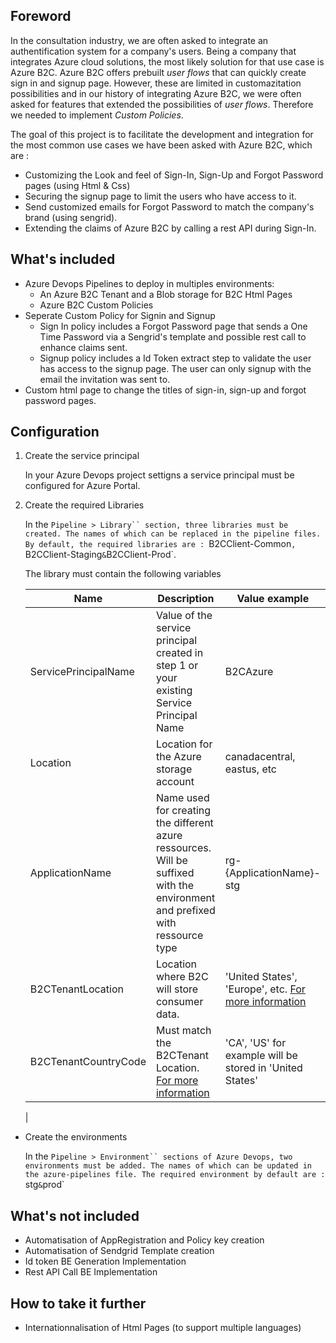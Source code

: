 ## Foreword
In the consultation industry, we are often asked to integrate an authentification system for a company's users. Being a company that integrates Azure cloud solutions, the most likely solution for that use case is Azure B2C.
Azure B2C offers prebuilt _user flows_ that can quickly create sign in and signup page. However, these are limited in customazitation possibilities and in our history of integrating Azure B2C, we were often asked for features that extended the possibilities of _user flows_. Therefore we needed to implement _Custom Policies_. 

The goal of this project is to facilitate the development and integration for the most common use cases we have been asked with Azure B2C, which are :
- Customizing the Look and feel of Sign-In, Sign-Up and Forgot Password pages (using Html & Css)
- Securing the signup page to limit the users who have access to it.
- Send customized emails for Forgot Password to match the company's brand (using sengrid).
- Extending the claims of Azure B2C by calling a rest API during Sign-In.

## What's included
- Azure Devops Pipelines to deploy in multiples environments:
    - An Azure B2C Tenant and a Blob storage for B2C Html Pages
    - Azure B2C Custom Policies 
- Seperate Custom Policy for Signin and Signup
    - Sign In policy includes a Forgot Password page that sends a One Time Password via a Sengrid's template and possible rest call to enhance claims sent.
    - Signup policy includes a Id Token extract step to validate the user has access to the signup page. The user can only signup with the email the invitation was sent to.
- Custom html page to change the titles of sign-in, sign-up and forgot password pages. 

## Configuration 
1. Create the service principal
    
    In your Azure Devops project settigns a service principal must be configured for Azure Portal.
1. Create the required Libraries
    
    In the `Pipeline > Library`` section, three libraries must be created. The names of which can be replaced in the pipeline files.
    By default, the required libraries are : `B2CClient-Common`, `B2CClient-Staging` & `B2CClient-Prod`.

    The library must contain the following variables
    
    | Name | Description | Value example |
    | ----- | -----| -------|
    | ServicePrincipalName | Value of the service principal created in step 1 or your existing Service Principal Name | B2CAzure
    | Location | Location for the Azure storage account | canadacentral, eastus, etc
    | ApplicationName | Name used for creating the different azure ressources. Will be suffixed with the environment and prefixed with ressource type | rg-{ApplicationName}-stg
    | B2CTenantLocation | Location where B2C will store consumer data. | 'United States', 'Europe', etc. [For more information](https://learn.microsoft.com/en-us/azure/active-directory-b2c/data-residency)
    | B2CTenantCountryCode | Must match the B2CTenant Location. [For more information](https://learn.microsoft.com/en-us/azure/active-directory-b2c/data-residency) | 'CA', 'US' for example will be stored in 'United States'
    |
- Create the environments

    In the `Pipeline > Environment`` sections of Azure Devops, two environments must be added. The names of which can be updated in the azure-pipelines file.
    The required environment by default are : `stg` & `prod`


## What's not included
- Automatisation of AppRegistration and Policy key creation
- Automatisation of Sendgrid Template creation
- Id token BE Generation Implementation
- Rest API Call BE Implementation

## How to take it further
- Internationnalisation of Html Pages (to support multiple languages)